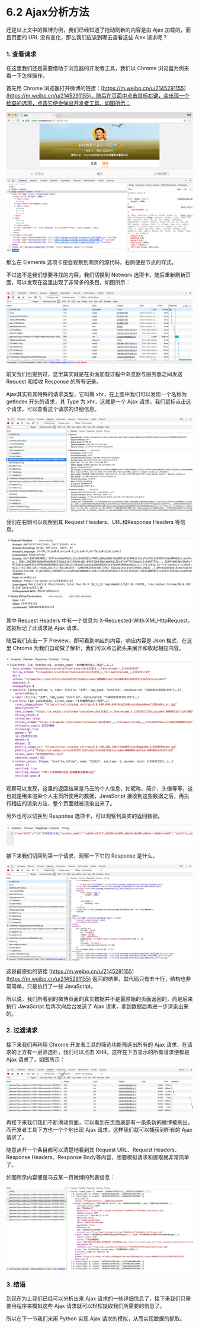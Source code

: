 # 6.2 Ajax分析方法

还是以上文中的微博为例，我们已经知道了拖动刷新的内容是由 Ajax 加载的，而且页面的 URL 没有变化，那么我们应该到哪去查看这些 Ajax 请求呢？

### 1. 查看请求

在这里我们还是需要借助于浏览器的开发者工具，我们以 Chrome 浏览器为例来看一下怎样操作。

首先用 Chrome 浏览器打开微博的链接：[https://m.weibo.cn/u/2145291155](https://m.weibo.cn/u/2145291155)，随后在页面中点击鼠标右键，会出现一个检查的选项，点击它便会弹出开发者工具，如图所示：

![](./assets/2017-06-26-22-11-41.png)

那么在 Elements 选项卡便会观察到网页的源代码，右侧便是节点的样式。

不过这不是我们想要寻找的内容，我们切换到 Network 选项卡，随后重新刷新页面，可以发现在这里出现了非常多的条目，如图所示：

![](./assets/2017-06-26-22-15-01.jpg)

前文我们也提到过，这里其实就是在页面加载过程中浏览器与服务器之间发送 Request 和接收 Response 的所有记录。

Ajax其实有其特殊的请求类型，它叫做 xhr，在上图中我们可以发现一个名称为 getIndex 开头的请求，其 Type 为 xhr，这就是一个 Ajax 请求，我们鼠标点击这个请求，可以查看这个请求的详细信息。

![](./assets/2017-06-26-22-48-43.jpg)

我们在右侧可以观察到其 Request Headers、URL和Response Headers 等信息。

![](./assets/2017-06-26-22-50-10.jpg)

其中 Request Headers 中有一个信息为 X-Requested-With:XMLHttpRequest，这就标记了此请求是 Ajax 请求。

随后我们点击一下 Preview，即可看到响应的内容，响应内容是 Json 格式，在这里 Chrome 为我们自动做了解析，我们可以点击箭头来展开和收起相应内容。

![](./assets/2017-06-26-23-09-22.jpg)

观察可以发现，这里的返回结果是马云的个人信息，如昵称、简介、头像等等，这也就是用来渲染个人主页所使用的数据，JavaScript 接收到这些数据之后，再执行相应的渲染方法，整个页面就被渲染出来了。

另外也可以切换到 Response 选项卡，可以观察到真实的返回数据。

![](./assets/2017-06-26-23-14-25.jpg)

接下来我们切回到第一个请求，观察一下它的 Response 是什么。

![](./assets/2017-06-26-23-16-09.jpg)

这是最原始的链接 [https://m.weibo.cn/u/2145291155](https://m.weibo.cn/u/2145291155) 返回的结果，其代码只有五十行，结构也非常简单，只是执行了一些 JavaScript。

所以说，我们所看到的微博页面的真实数据并不是最原始的页面返回的，而是后来执行 JavaScript 后再次向后台发送了 Ajax 请求，拿到数据后再进一步渲染出来的。

### 2. 过滤请求

接下来我们再利用 Chrome 开发者工具的筛选功能筛选出所有的 Ajax 请求，在请求的上方有一层筛选栏，我们可以点击 XHR，这样在下方显示的所有请求便都是 Ajax 请求了，如图所示：

![](./assets/2017-06-26-23-33-40.jpg)

再接下来我们我们不断滑动页面，可以看到在页面底部有一条条新的微博被刷出，而开发者工具下方也一个个地出现 Ajax 请求，这样我们就可以捕获到所有的 Ajax 请求了。

随意点开一个条目都可以清楚地看到其 Request URL、Request Headers、Response Headers、Response Body等内容，想要模拟请求和提取就非常简单了。

如图所示内容便是马云某一页微博的列表信息：

![](./assets/2017-06-26-23-38-51.jpg)

### 3. 结语

到现在为止我们已经可以分析出来 Ajax 请求的一些详细信息了，接下来我们只需要用程序来模拟这些 Ajax 请求就可以轻松提取我们所需要的信息了。

所以在下一节我们来用 Python 实现 Ajax 请求的模拟，从而实现数据的抓取。

